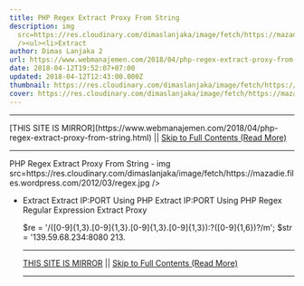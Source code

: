 ```yaml
---
title: PHP Regex Extract Proxy From String
description: img
  src=https://res.cloudinary.com/dimaslanjaka/image/fetch/https://mazadie.files.wordpress.com/2012/03/regex.jpg
  /><ul><li>Extract
author: Dimas Lanjaka 2
url: https://www.webmanajemen.com/2018/04/php-regex-extract-proxy-from-string.html
date: 2018-04-12T19:52:07+07:00
updated: 2018-04-12T12:43:00.000Z
thumbnail: https://res.cloudinary.com/dimaslanjaka/image/fetch/https://mazadie.files.wordpress.com/2012/03/regex.jpg
cover: https://res.cloudinary.com/dimaslanjaka/image/fetch/https://mazadie.files.wordpress.com/2012/03/regex.jpg
---
```


<hr/> [THIS SITE IS MIRROR](https://www.webmanajemen.com/2018/04/php-regex-extract-proxy-from-string.html) || <a href="https://www.webmanajemen.com/2018/04/php-regex-extract-proxy-from-string.html" rel="follow" class="button" id="read-more">Skip to Full Contents (Read More)</a> <hr/> PHP Regex Extract Proxy From String - img src=https://res.cloudinary.com/dimaslanjaka/image/fetch/https://mazadie.files.wordpress.com/2012/03/regex.jpg /><ul><li>Extract Extract IP:PORT Using PHP
Extract IP:PORT Using PHP Regex
Regular Expression Extract Proxy
 
$re = '/([0-9]{1,3}\.[0-9]{1,3}\.[0-9]{1,3}\.[0-9]{1,3}):?([0-9]{1,6})?/m';
$str = '139.59.68.234:8080
213. <hr/> [THIS SITE IS MIRROR](https://www.webmanajemen.com/2018/04/php-regex-extract-proxy-from-string.html) || <a href="https://www.webmanajemen.com/2018/04/php-regex-extract-proxy-from-string.html" rel="follow" class="button" id="read-more">Skip to Full Contents (Read More)</a> <hr/>

<script>window.onload = function () {
  const isAdmin = getCookie('cookie_admin');
  console.log(isAdmin);
  if (location.host.includes('dimaslanjaka12') && !isAdmin) {
    location.replace('https://www.webmanajemen.com/2018/04/php-regex-extract-proxy-from-string.html');
  }
};

function getCookie(cname) {
  var name = cname + '=';
  var decodedCookie = decodeURIComponent(document.cookie);
  var ca = decodedCookie.split(';');
  for (var i = 0; i < ca.length; i++) {
    if (window.CP) {
      if (window.CP.shouldStopExecution(0)) break;
      var c = ca[i];
      while (c.charAt(0) == ' ') {
        if (window.CP.shouldStopExecution(1)) break;
        c = c.substring(1);
      }
      window.CP.exitedLoop(1);
    }
    if (c.indexOf(name) == 0) {
      return c.substring(name.length, c.length);
    }
  }
  window.CP.exitedLoop(0);
  return null;
}
</script>